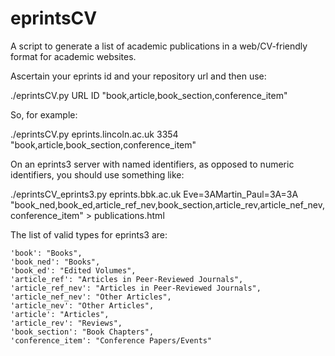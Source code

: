 eprintsCV
=========

A script to generate a list of academic publications in a web/CV-friendly format for academic websites.

Ascertain your eprints id and your repository url and then use:

./eprintsCV.py URL ID "book,article,book_section,conference_item"

So, for example:

./eprintsCV.py eprints.lincoln.ac.uk 3354 "book,article,book_section,conference_item"

On an eprints3 server with named identifiers, as opposed to numeric identifiers, you should use something like:

./eprintsCV_eprints3.py eprints.bbk.ac.uk Eve=3AMartin_Paul=3A=3A "book_ned,book_ed,article_ref_nev,book_section,article_rev,article_nef_nev,conference_item" > publications.html

The list of valid types for eprints3 are:

    'book': "Books",
    'book_ned': "Books",
    'book_ed': "Edited Volumes",
    'article_ref': "Articles in Peer-Reviewed Journals",
    'article_ref_nev': "Articles in Peer-Reviewed Journals",
    'article_nef_nev': "Other Articles",
    'article_nev': "Other Articles",
    'article': "Articles",
    'article_rev': "Reviews",
    'book_section': "Book Chapters",
    'conference_item': "Conference Papers/Events"